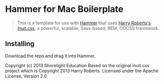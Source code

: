 Hammer for Mac Boilerplate
==========================
> This is a template for use with [Hammer](http://hammerformac.com/) that uses [Harry Roberts's Inuit.css](http://inuitcss.com/), a powerful, scalable, Sass-based, BEM, OOCSS framework.

## Installing
Download the repo and drag it into Hammer.

Copyright (c) 2013 Shorelight Education
Based on the original inuit.css project which is Copyright 2013 Harry Roberts. 
Licensed under the Apache License, Version 2.0.

